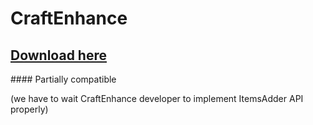 # CraftEnhance

## [Download here](https://www.spigotmc.org/resources/1-9-1-16-custom-recipes-and-crafting-craftenhance.65058/)


<Warning>
#### Partially compatible

(we have to wait CraftEnhance developer to implement ItemsAdder API properly)
</Warning>

